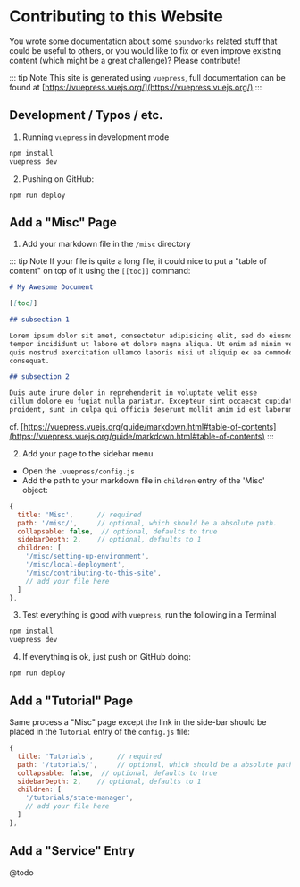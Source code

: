 # Contributing to this Website

You wrote some documentation about some `soundworks` related stuff that could be useful to others, or you would like to fix or even improve existing content (which might be a great challenge)? Please contribute!

::: tip Note
This site is generated using `vuepress`, full documentation can be found at [https://vuepress.vuejs.org/](https://vuepress.vuejs.org/)
:::

## Development / Typos / etc.

1. Running `vuepress` in development mode

```sh
npm install
vuepress dev
```

2. Pushing on GitHub:

```
npm run deploy
```

## Add a "Misc" Page

1. Add your markdown file in the `/misc` directory

::: tip Note
If your file is quite a long file, it could nice to put a "table of content" on top of it using the `[[toc]]` command:

```md
# My Awesome Document

[[toc]]

## subsection 1

Lorem ipsum dolor sit amet, consectetur adipisicing elit, sed do eiusmod
tempor incididunt ut labore et dolore magna aliqua. Ut enim ad minim veniam,
quis nostrud exercitation ullamco laboris nisi ut aliquip ex ea commodo
consequat. 

## subsection 2

Duis aute irure dolor in reprehenderit in voluptate velit esse
cillum dolore eu fugiat nulla pariatur. Excepteur sint occaecat cupidatat non
proident, sunt in culpa qui officia deserunt mollit anim id est laborum.
```

cf. [https://vuepress.vuejs.org/guide/markdown.html#table-of-contents](https://vuepress.vuejs.org/guide/markdown.html#table-of-contents)
::: 

2. Add your page to the sidebar menu

- Open the `.vuepress/config.js`
- Add the path to your markdown file in `children` entry of the 'Misc' object:

```js
{
  title: 'Misc',      // required
  path: '/misc/',     // optional, which should be a absolute path.
  collapsable: false,  // optional, defaults to true
  sidebarDepth: 2,    // optional, defaults to 1
  children: [
    '/misc/setting-up-environment',
    '/misc/local-deployment',
    '/misc/contributing-to-this-site',
    // add your file here
  ]
},
```

3. Test everything is good with `vuepress`, run the following in a Terminal

```sh
npm install
vuepress dev
```

4. If everything is ok, just push on GitHub doing:

```
npm run deploy
```

## Add a "Tutorial" Page

Same process a "Misc" page except the link in the side-bar should be placed in the `Tutorial` entry of the `config.js` file:

```js
{
  title: 'Tutorials',      // required
  path: '/tutorials/',     // optional, which should be a absolute path.
  collapsable: false,  // optional, defaults to true
  sidebarDepth: 2,    // optional, defaults to 1
  children: [
    '/tutorials/state-manager',
    // add your file here
  ]
},
```

## Add a "Service" Entry

@todo




